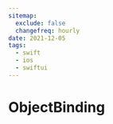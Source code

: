 ```yaml
---
sitemap:
  exclude: false
  changefreq: hourly
date: 2021-12-05
tags:
  - swift
  - ios
  - swiftui
---
```


# ObjectBinding
